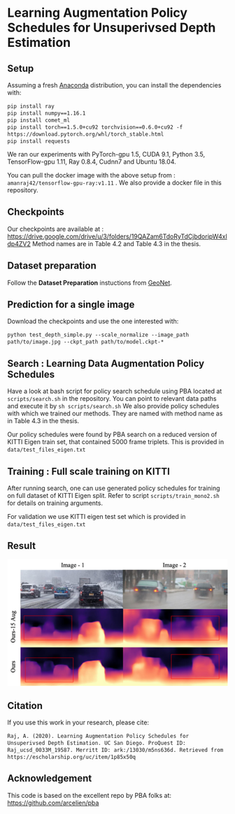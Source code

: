 # Learning Augmentation Policy Schedules for Unsuperivsed Depth Estimation

## Setup

Assuming a fresh [Anaconda](https://www.anaconda.com/download/) distribution, you can install the dependencies with:
```shell
pip install ray
pip install numpy==1.16.1
pip install comet_ml
pip install torch==1.5.0+cu92 torchvision==0.6.0+cu92 -f https://download.pytorch.org/whl/torch_stable.html
pip install requests
```
We ran our experiments with PyTorch-gpu 1.5, CUDA 9.1, Python 3.5, TensorFlow-gpu 1.11, Ray 0.8.4, Cudnn7 and Ubuntu 18.04.

You can pull the docker image with the above setup from : ```amanraj42/tensorflow-gpu-ray:v1.11``` . We also provide
a docker file in this repository.

## Checkpoints 
Our checkpoints are available at : https://drive.google.com/drive/u/3/folders/19QAZam6TdoRyTdCjbdoripW4xldp4ZV2
Method names are in Table 4.2 and Table 4.3 in the thesis.

## Dataset preparation
Follow the **Dataset Preparation** instuctions from [GeoNet](https://github.com/yzcjtr/GeoNet).

## Prediction for a single image
Download the checkpoints and use the one interested with: 

```shell
python test_depth_simple.py --scale_normalize --image_path path/to/image.jpg --ckpt_path path/to/model.ckpt-*
```

## Search : Learning Data Augmentation Policy Schedules
Have a look at bash script for policy search schedule using PBA located at ``scripts/search.sh`` in the repository. You can point 
to relevant data paths and execute it by ``sh scripts/search.sh``
We also provide policy schedules with which we trained our methods. They are named with method name as in Table 4.3 in the thesis.

Our policy schedules were found by PBA search on a reduced version of KITTI Eigen train set, that contained 5000 frame triplets.
This is provided in ```data/test_files_eigen.txt```

## Training : Full scale training on KITTI
After running search, one can use generated policy schedules for training on full dataset of KITTI Eigen split. Refer to 
script ```scripts/train_mono2.sh``` for details on training arguments.

For validation we use KITTI eigen test set which is provided in ```data/test_files_eigen.txt```

## Result
![result](data/real_weather_example.png "Prediction results on real world weather images")

## Citation
If you use this work in your research, please cite: <br>
```shell
Raj, A. (2020). Learning Augmentation Policy Schedules for Unsuperivsed Depth Estimation. UC San Diego. ProQuest ID: Raj_ucsd_0033M_19587. Merritt ID: ark:/13030/m5ns636d. Retrieved from https://escholarship.org/uc/item/1p85x50q
```
## Acknowledgement
This code is based on the excellent repo by PBA folks at: https://github.com/arcelien/pba

